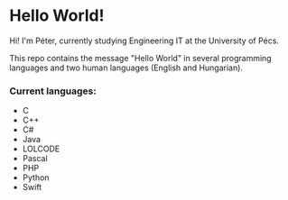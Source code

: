 # Hello World!
Hi! I'm Péter, currently studying Engineering IT at the University of Pécs.

This repo contains the message "Hello World" in several programming languages and two human languages (English and Hungarian).

### Current languages:
  * C
  * C++
  * C#
  * Java
  * LOLCODE
  * Pascal
  * PHP
  * Python
  * Swift
